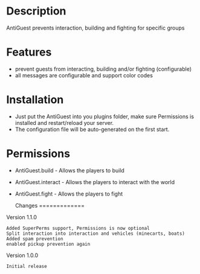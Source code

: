  Description
=============

AntiGuest prevents interaction, building and fighting for specific groups


 Features
=============

- prevent guests from interacting, building and/or fighting (configurable)
- all messages are configurable and support color codes


Installation
=============

- Just put the AntiGuest into you plugins folder, make sure Permissions is installed
and restart/reload your server.
- The configuration file will be auto-generated on the first start.


 Permissions
=============

- AntiGuest.build - Allows the players to build
- AntiGuest.interact - Allows the players to interact with the world
- AntiGuest.fight - Allows the players to fight


  Changes
=============

Version 1.1.0

    Added SuperPerms support, Permissions is now optional
    Split interaction into interaction and vehicles (minecarts, boats)
    Added spam prevention
    enabled pickup prevention again

Version 1.0.0

    Initial release